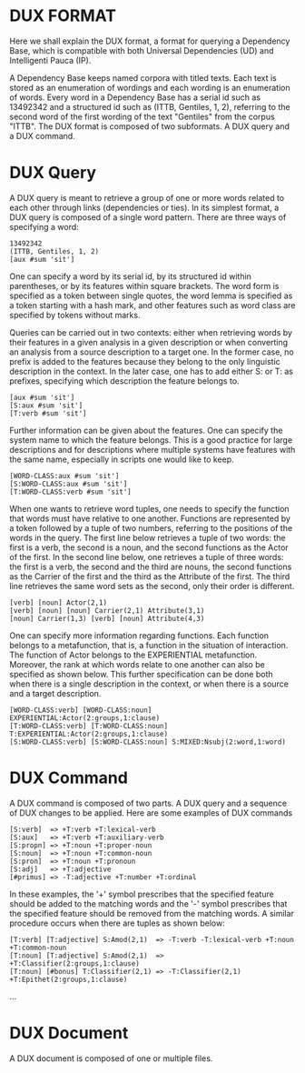 # DUX FORMAT

Here we shall explain the DUX format, a format for querying a Dependency Base, which is compatible with both Universal Dependencies (UD) and Intelligenti Pauca (IP).

A Dependency Base keeps named corpora with titled texts. Each text is stored as an enumeration of wordings and each wording is an enumeration of words. Every word in a Dependency Base has a serial id such as 13492342 and a structured id such as (ITTB, Gentiles, 1, 2), referring to the second word of the first wording of the text "Gentiles" from the corpus "ITTB". The DUX format is composed of two subformats. A DUX query and a DUX command.

# DUX Query

A DUX query is meant to retrieve a group of one or more words related to each other through links (dependencies or ties). In its simplest format, a DUX query is composed of a single word pattern. There are three ways of specifying a word:

```
13492342
(ITTB, Gentiles, 1, 2)
[aux #sum 'sit']
```

One can specify a word by its serial id, by its structured id within parentheses, or by its features within square brackets. The word form is specified as a token between single quotes, the word lemma is specified as a token starting with a hash mark, and other features such as word class are specified by tokens without marks.

Queries can be carried out in two contexts: either when retrieving words by their features in a given analysis in a given description or when converting an analysis from a source description to a target one. In the former case, no prefix is added to the features because they belong to the only linguistic description in the context. In the later case, one has to add either S: or T: as prefixes, specifying which description the feature belongs to.   

```
[aux #sum 'sit']
[S:aux #sum 'sit']
[T:verb #sum 'sit']
```

Further information can be given about the features. One can specify the system name to which the feature belongs. This is a good practice for large descriptions and for descriptions where multiple systems have features with the same name, especially in scripts one would like to keep.

```
[WORD-CLASS:aux #sum 'sit']
[S:WORD-CLASS:aux #sum 'sit']
[T:WORD-CLASS:verb #sum 'sit']
```

When one wants to retrieve word tuples, one needs to specify the function that words must have relative to one another. Functions are represented by a token followed by a tuple of two numbers, referring to the positions of the words in the query. The first line below retrieves a tuple of two words: the first is a verb, the second is a noun, and the second functions as the Actor of the first. In the second line below, one retrieves a tuple of three words: the first is a verb, the second and the third are nouns, the second functions as the Carrier of the first and the third as the Attribute of the first. The third line retrieves the same word sets as the second, only their order is different.

```
[verb] [noun] Actor(2,1)
[verb] [noun] [noun] Carrier(2,1) Attribute(3,1)
[noun] Carrier(1,3) [verb] [noun] Attribute(4,3)
```

One can specify more information regarding functions. Each function belongs to a metafunction, that is, a function in the situation of interaction. The function of Actor belongs to the EXPERIENTIAL metafunction. Moreover, the rank at which words relate to one another can also be specified as shown below. This further specification can be done both when there is a single description in the context, or when there is a source and a target description.

```
[WORD-CLASS:verb] [WORD-CLASS:noun] EXPERIENTIAL:Actor(2:groups,1:clause)
[T:WORD-CLASS:verb] [T:WORD-CLASS:noun] T:EXPERIENTIAL:Actor(2:groups,1:clause)
[S:WORD-CLASS:verb] [S:WORD-CLASS:noun] S:MIXED:Nsubj(2:word,1:word)
```

# DUX Command

A DUX command is composed of two parts. A DUX query and a sequence of DUX changes to be applied. Here are some examples of DUX commands

```
[S:verb]  => +T:verb +T:lexical-verb
[S:aux]   => +T:verb +T:auxiliary-verb
[S:propn] => +T:noun +T:proper-noun
[S:noun]  => +T:noun +T:common-noun
[S:pron]  => +T:noun +T:pronoun
[S:adj]   => +T:adjective
[#primus] => -T:adjective +T:number +T:ordinal
```

In these examples, the '+' symbol prescribes that the specified feature should be added to the matching words and the '-' symbol prescribes that the specified feature should be removed from the matching words. A similar procedure occurs when there are tuples as shown below:

```
[T:verb] [T:adjective] S:Amod(2,1)  => -T:verb -T:lexical-verb +T:noun +T:common-noun
[T:noun] [T:adjective] S:Amod(2,1)  => +T:Classifier(2:groups,1:clause)
[T:noun] [#bonus] T:Classifier(2,1) => -T:Classifier(2,1) +T:Epithet(2:groups,1:clause)
```

...

# DUX Document

A DUX document is composed of one or multiple files. 


